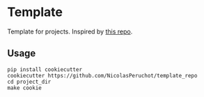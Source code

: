 # Template

Template for projects. Inspired by [this repo](https://github.com/louisguitton/simple-cookiecutter-python).

## Usage

    pip install cookiecutter
    cookiecutter https://github.com/NicolasPeruchot/template_repo
    cd project_dir
    make cookie
